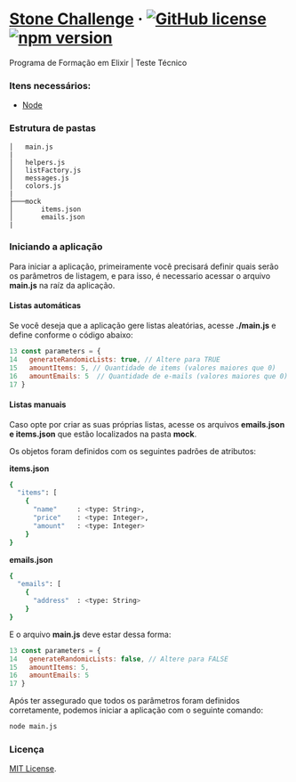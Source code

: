 # [Stone Challenge](https://gist.github.com/programa-elixir/1bd50a6d97909f2daa5809c7bb5b9a8a) &middot; [![GitHub license](https://img.shields.io/badge/license-MIT-green.svg)](https://github.com/facebook/react/blob/master/LICENSE) [![npm version](https://img.shields.io/badge/npm-7.0.8-brightgreen)](https://www.npmjs.com/)

Programa de Formação em Elixir | Teste Técnico

### Itens necessários:

- [Node](https://nodejs.org/en/download/)

### Estrutura de pastas

```
│   main.js
|
│   helpers.js
│   listFactory.js
│   messages.js
│   colors.js
|
├───mock
│       items.json
│       emails.json
|
```

### Iniciando a aplicação
Para iniciar a aplicação, primeiramente você precisará definir quais serão os parâmetros de listagem, e para isso, é necessario acessar o arquivo <b>main.js</b> na raíz da aplicação.

#### Listas automáticas
Se você deseja que a aplicação gere listas aleatórias, acesse <b>./main.js</b> e define conforme o código abaixo:

```JavaScript
13 const parameters = {
14   generateRandomicLists: true, // Altere para TRUE
15   amountItems: 5, // Quantidade de items (valores maiores que 0)
16   amountEmails: 5  // Quantidade de e-mails (valores maiores que 0)
17 }
```

#### Listas manuais
Caso opte por criar as suas próprias listas, acesse os arquivos <b>emails.json e items.json</b> que estão localizados na pasta <b>mock</b>.

Os objetos foram definidos com os seguintes padrões de atributos:

<b>items.json</b>
```sh
{
  "items": [
    {
      "name"     : <type: String>,
      "price"    : <type: Integer>,
      "amount"   : <type: Integer>
    }
}
```

<b>emails.json</b>
```sh
{
  "emails": [
    {
      "address"  : <type: String>
    }
}
```
E o arquivo <b>main.js</b> deve estar dessa forma:
```JavaScript
13 const parameters = {
14   generateRandomicLists: false, // Altere para FALSE
15   amountItems: 5, 
16   amountEmails: 5 
17 }
```

Após ter assegurado que todos os parâmetros foram definidos corretamente, podemos iniciar a aplicação com o seguinte comando:

```sh
node main.js
```

### Licença

[MIT License](./LICENSE).
